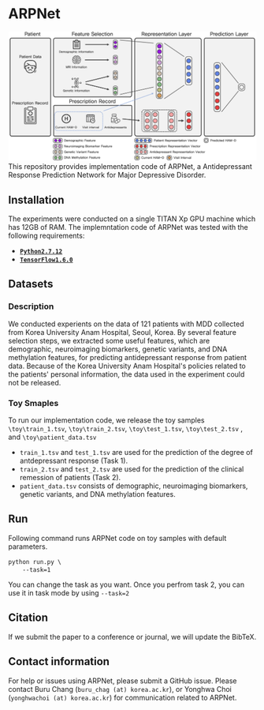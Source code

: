 # ARPNet
![model image](model_description.PNG)
This repository provides implementation code of ARPNet, a Antidepressant Response Prediction Network for Major Depressive Disorder.

## Installation
The experiments were conducted on a single TITAN Xp GPU machine which has 12GB of RAM.
The implemntation code of ARPNet was tested with the following requirements:
*   **[`Python2.7.12`](https://www.python.org/downloads/release/python-2712/)**
*   **[`TensorFlow1.6.0`](https://www.tensorflow.org/install/)**

## Datasets
### Description
We conducted experients on the data of 121 patients with MDD collected from Korea University Anam Hospital, Seoul, Korea. By several feature selection steps, we extracted some useful features, which are demographic, neuroimaging biomarkers, genetic variants, and DNA methylation features, for predicting antidepressant response from patient data. Because of the Korea University Anam Hospital's policies related to the patients' personal information, the data used in the experiment could not be released. 

### Toy Smaples
To run our implementation code, we release the toy samples `\toy\train_1.tsv`, `\toy\train_2.tsv`, `\toy\test_1.tsv`, `\toy\test_2.tsv` , and `\toy\patient_data.tsv`
* `train_1.tsv` and `test_1.tsv` are used for the prediction of the degree of antdepressant response (Task 1). 
* `train_2.tsv` and `test_2.tsv` are used for the prediction of the clinical remession of patients (Task 2).
* `patient_data.tsv` consists of demographic, neuroimaging biomarkers, genetic variants, and DNA methylation features.

## Run
Following command runs ARPNet code on toy samples with default parameters.
```
python run.py \
    --task=1
```
You can change the task as you want. Once you perfrom task 2, you can use it in task mode by using `--task=2`

## Citation

If we submit the paper to a conference or journal, we will update the BibTeX.

## Contact information

For help or issues using ARPNet, please submit a GitHub issue. Please contact Buru Chang
(`buru_chag (at) korea.ac.kr`), or Yonghwa Choi (`yonghwachoi (at) korea.ac.kr`) for communication related to ARPNet.
